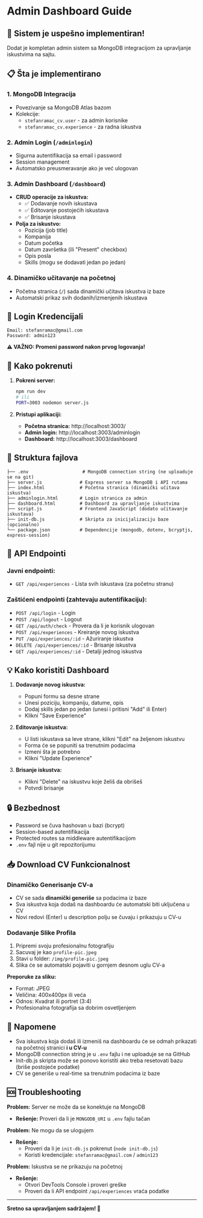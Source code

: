 # Admin Dashboard Guide

## 🎉 Sistem je uspešno implementiran!

Dodat je kompletan admin sistem sa MongoDB integracijom za upravljanje iskustvima na sajtu.

## 📋 Šta je implementirano

### 1. **MongoDB Integracija**
- Povezivanje sa MongoDB Atlas bazom
- Kolekcije:
  - `stefanramac_cv.user` - za admin korisnike
  - `stefanramac_cv.experience` - za radna iskustva

### 2. **Admin Login** (`/adminlogin`)
- Sigurna autentifikacija sa email i password
- Session management
- Automatsko preusmeravanje ako je već ulogovan

### 3. **Admin Dashboard** (`/dashboard`)
- **CRUD operacije za iskustva:**
  - ✅ Dodavanje novih iskustava
  - ✅ Editovanje postojećih iskustava
  - ✅ Brisanje iskustava
- **Polja za iskustvo:**
  - Pozicija (job title)
  - Kompanija
  - Datum početka
  - Datum završetka (ili "Present" checkbox)
  - Opis posla
  - Skills (mogu se dodavati jedan po jedan)

### 4. **Dinamičko učitavanje na početnoj**
- Početna stranica (`/`) sada dinamički učitava iskustva iz baze
- Automatski prikaz svih dodanih/izmenjenih iskustava

## 🔐 Login Kredencijali

```
Email: stefanramac@gmail.com
Password: admin123
```

**⚠️ VAŽNO: Promeni password nakon prvog logovanja!**

## 🚀 Kako pokrenuti

1. **Pokreni server:**
   ```bash
   npm run dev
   # ili
   PORT=3003 nodemon server.js
   ```

2. **Pristupi aplikaciji:**
   - **Početna stranica:** http://localhost:3003/
   - **Admin login:** http://localhost:3003/adminlogin
   - **Dashboard:** http://localhost:3003/dashboard

## 📁 Struktura fajlova

```
├── .env                    # MongoDB connection string (ne uploaduje se na git)
├── server.js              # Express server sa MongoDB i API rutama
├── index.html             # Početna stranica (dinamički učitava iskustva)
├── adminlogin.html        # Login stranica za admin
├── dashboard.html         # Dashboard za upravljanje iskustvima
├── script.js              # Frontend JavaScript (dodato učitavanje iskustava)
├── init-db.js             # Skripta za inicijalizaciju baze (opcionalno)
└── package.json           # Dependencije (mongodb, dotenv, bcryptjs, express-session)
```

## 🔧 API Endpointi

### Javni endpointi:
- `GET /api/experiences` - Lista svih iskustava (za početnu stranu)

### Zaštićeni endpointi (zahtevaju autentifikaciju):
- `POST /api/login` - Login
- `POST /api/logout` - Logout
- `GET /api/auth/check` - Provera da li je korisnik ulogovan
- `POST /api/experiences` - Kreiranje novog iskustva
- `PUT /api/experiences/:id` - Ažuriranje iskustva
- `DELETE /api/experiences/:id` - Brisanje iskustva
- `GET /api/experiences/:id` - Detalji jednog iskustva

## 💡 Kako koristiti Dashboard

1. **Dodavanje novog iskustva:**
   - Popuni formu sa desne strane
   - Unesi poziciju, kompaniju, datume, opis
   - Dodaj skills jedan po jedan (unesi i pritisni "Add" ili Enter)
   - Klikni "Save Experience"

2. **Editovanje iskustva:**
   - U listi iskustava sa leve strane, klikni "Edit" na željenom iskustvu
   - Forma će se popuniti sa trenutnim podacima
   - Izmeni šta je potrebno
   - Klikni "Update Experience"

3. **Brisanje iskustva:**
   - Klikni "Delete" na iskustvu koje želiš da obrišeš
   - Potvrdi brisanje

## 🔒 Bezbednost

- Password se čuva hashovan u bazi (bcrypt)
- Session-based autentifikacija
- Protected routes sa middleware autentifikacijom
- `.env` fajl nije u git repozitorijumu

## 📥 Download CV Funkcionalnost

### Dinamičko Generisanje CV-a
- CV se sada **dinamički generiše** sa podacima iz baze
- Sva iskustva koja dodaš na dashboardu će automatski biti uključena u CV
- Novi redovi (Enter) u description polju se čuvaju i prikazuju u CV-u

### Dodavanje Slike Profila
1. Pripremi svoju profesionalnu fotografiju
2. Sacuvaj je kao `profile-pic.jpeg` 
3. Stavi u folder: `/img/profile-pic.jpeg`
4. Slika će se automatski pojaviti u gornjem desnom uglu CV-a

**Preporuke za sliku:**
- Format: JPEG
- Veličina: 400x400px ili veća
- Odnos: Kvadrat ili portret (3:4)
- Profesionalna fotografija sa dobrim osvetljenjem

## 📝 Napomene

- Sva iskustva koja dodaš ili izmeniš na dashboardu će se odmah prikazati na početnoj stranici **i u CV-u**
- MongoDB connection string je u `.env` fajlu i ne uploaduje se na GitHub
- Init-db.js skripta može se ponovo koristiti ako treba resetovati bazu (briše postojeće podatke)
- CV se generiše u real-time sa trenutnim podacima iz baze

## 🆘 Troubleshooting

**Problem:** Server ne može da se konektuje na MongoDB
- **Rešenje:** Proveri da li je `MONGODB_URI` u `.env` fajlu tačan

**Problem:** Ne mogu da se ulogujem
- **Rešenje:** 
  - Proveri da li je `init-db.js` pokrenut (`node init-db.js`)
  - Koristi kredencijale: `stefanramac@gmail.com` / `admin123`

**Problem:** Iskustva se ne prikazuju na početnoj
- **Rešenje:** 
  - Otvori DevTools Console i proveri greške
  - Proveri da li API endpoint `/api/experiences` vraća podatke

---

**Sretno sa upravljanjem sadržajem! 🚀**

